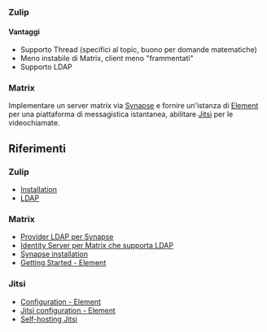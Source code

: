 ### Zulip
#### Vantaggi
- Supporto Thread (specifici al topic, buono per domande matematiche)
- Meno instabile di Matrix, client meno "frammentati"
- Supporto LDAP

### Matrix
Implementare un server matrix via
[Synapse](https://github.com/matrix-org/synapse/) e fornire un'istanza di
[Element](https://element.io) per una piattaforma di messagistica istantanea,
abilitare [Jitsi](https://jitsi.org/) per le videochiamate.

## Riferimenti
### Zulip
- [Installation](https://zulip.readthedocs.io/en/latest/production/install.html)
- [LDAP](https://zulip.readthedocs.io/en/latest/production/authentication-methods.html#ldap-including-active-directory)
### Matrix
- [Provider LDAP per Synapse](https://github.com/matrix-org/matrix-synapse-ldap3)
- [Identity Server per Matrix che supporta LDAP](https://github.com/kamax-matrix/mxisd)
- [Synapse
installation](https://github.com/matrix-org/synapse/blob/master/INSTALL.md)
- [Getting Started -
Element](https://github.com/vector-im/element-web#getting-started)
### Jitsi
- [Configuration -
Element](https://github.com/vector-im/element-web/blob/develop/docs/config.md)
- [Jitsi configuration -
Element](https://github.com/vector-im/element-web/blob/develop/docs/jitsi.md)
- [Self-hosting
Jitsi](https://jitsi.github.io/handbook/docs/devops-guide/devops-guide-start)
